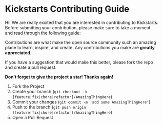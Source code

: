 # Kickstarts Contributing Guide

Hi! We are really excited that you are interested in contributing to Kickstarts. Before submitting your contribution, please make sure to take a moment and read through the following guide:

Contributions are what make the open source community such an amazing place to learn, inspire, and create. Any contributions you make are **greatly appreciated**.

If you have a suggestion that would make this better, please fork the repo and create a pull request.

**Don't forget to give the project a star! Thanks again!**

1. Fork the Project
2. Create your branch (`git checkout -b [feature|fix|chore|refactor]/AmazingThingHere`)
3. Commit your changes (`git commit -m 'add some AmazingThingHere'`)
4. Push to the branch (`git push origin [feature|fix|chore|refactor]/AmazingThingHere`)
5. Open a Pull Request
